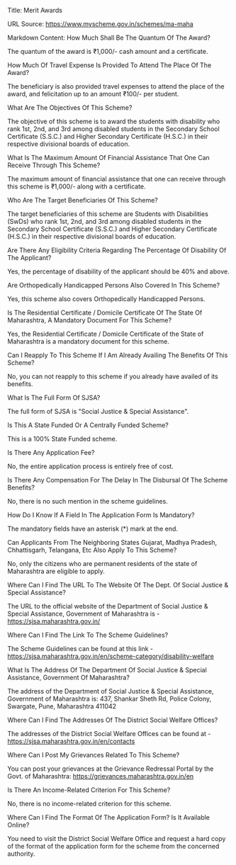 Title: Merit Awards

URL Source: https://www.myscheme.gov.in/schemes/ma-maha

Markdown Content:
How Much Shall Be The Quantum Of The Award?

The quantum of the award is ₹1,000/- cash amount and a certificate.

How Much Of Travel Expense Is Provided To Attend The Place Of The Award?

The beneficiary is also provided travel expenses to attend the place of the award, and felicitation up to an amount ₹100/- per student.

What Are The Objectives Of This Scheme?

The objective of this scheme is to award the students with disability who rank 1st, 2nd, and 3rd among disabled students in the Secondary School Certificate (S.S.C.) and Higher Secondary Certificate (H.S.C.) in their respective divisional boards of education.

What Is The Maximum Amount Of Financial Assistance That One Can Receive Through This Scheme?

The maximum amount of financial assistance that one can receive through this scheme is ₹1,000/- along with a certificate.

Who Are The Target Beneficiaries Of This Scheme?

The target beneficiaries of this scheme are Students with Disabilities (SwDs) who rank 1st, 2nd, and 3rd among disabled students in the Secondary School Certificate (S.S.C.) and Higher Secondary Certificate (H.S.C.) in their respective divisional boards of education.

Are There Any Eligibility Criteria Regarding The Percentage Of Disability Of The Applicant?

Yes, the percentage of disability of the applicant should be 40% and above.

Are Orthopedically Handicapped Persons Also Covered In This Scheme?

Yes, this scheme also covers Orthopedically Handicapped Persons.

Is The Residential Certificate / Domicile Certificate Of The State Of Maharashtra, A Mandatory Document For This Scheme?

Yes, the Residential Certificate / Domicile Certificate of the State of Maharashtra is a mandatory document for this scheme.

Can I Reapply To This Scheme If I Am Already Availing The Benefits Of This Scheme?

No, you can not reapply to this scheme if you already have availed of its benefits.

What Is The Full Form Of SJSA?

The full form of SJSA is "Social Justice & Special Assistance".

Is This A State Funded Or A Centrally Funded Scheme?

This is a 100% State Funded scheme.

Is There Any Application Fee?

No, the entire application process is entirely free of cost.

Is There Any Compensation For The Delay In The Disbursal Of The Scheme Benefits?

No, there is no such mention in the scheme guidelines.

How Do I Know If A Field In The Application Form Is Mandatory?

The mandatory fields have an asterisk (\*) mark at the end.

Can Applicants From The Neighboring States Gujarat, Madhya Pradesh, Chhattisgarh, Telangana, Etc Also Apply To This Scheme?

No, only the citizens who are permanent residents of the state of Maharashtra are eligible to apply.

Where Can I Find The URL To The Website Of The Dept. Of Social Justice & Special Assistance?

The URL to the official website of the Department of Social Justice & Special Assistance, Government of Maharashtra is - https://sjsa.maharashtra.gov.in/

Where Can I Find The Link To The Scheme Guidelines?

The Scheme Guidelines can be found at this link - https://sjsa.maharashtra.gov.in/en/scheme-category/disability-welfare

What Is The Address Of The Department Of Social Justice & Special Assistance, Government Of Maharashtra?

The address of the Department of Social Justice & Special Assistance, Government of Maharashtra is: 437, Shankar Sheth Rd, Police Colony, Swargate, Pune, Maharashtra 411042

Where Can I Find The Addresses Of The District Social Welfare Offices?

The addresses of the District Social Welfare Offices can be found at - https://sjsa.maharashtra.gov.in/en/contacts

Where Can I Post My Grievances Related To This Scheme?

You can post your grievances at the Grievance Redressal Portal by the Govt. of Maharashtra: https://grievances.maharashtra.gov.in/en

Is There An Income-Related Criterion For This Scheme?

No, there is no income-related criterion for this scheme.

Where Can I Find The Format Of The Application Form? Is It Available Online?

You need to visit the District Social Welfare Office and request a hard copy of the format of the application form for the scheme from the concerned authority.
